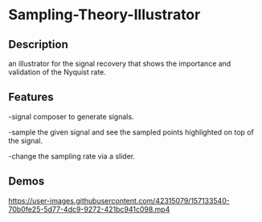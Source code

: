 # Sampling-Theory-Illustrator
## Description
an illustrator for the signal recovery that shows the importance and validation of the Nyquist rate.

## Features
-signal composer to generate signals.

-sample the given signal and see the sampled points highlighted on top of the signal.

-change the sampling rate via a slider.

## Demos

https://user-images.githubusercontent.com/42315079/157133540-70b0fe25-5d77-4dc9-9272-421bc941c098.mp4

